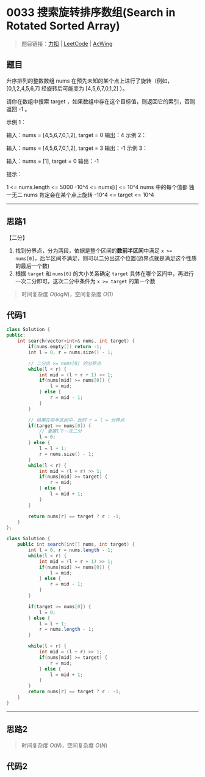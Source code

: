 # 0033 搜索旋转排序数组(Search in Rotated Sorted Array)

> 题目链接：[力扣](https://leetcode-cn.com/problems/search-in-rotated-sorted-array/) | [LeetCode](https://leetcode.com/problems/search-in-rotated-sorted-array/) | [AcWing](3)

## 题目

升序排列的整数数组 nums 在预先未知的某个点上进行了旋转（例如， [0,1,2,4,5,6,7] 经旋转后可能变为 [4,5,6,7,0,1,2] ）。

请你在数组中搜索 target ，如果数组中存在这个目标值，则返回它的索引，否则返回 -1 。

示例 1：

输入：nums = [4,5,6,7,0,1,2], target = 0
输出：4
示例 2：

输入：nums = [4,5,6,7,0,1,2], target = 3
输出：-1
示例 3：

输入：nums = [1], target = 0
输出：-1

提示：

1 <= nums.length <= 5000
-10^4 <= nums[i] <= 10^4
nums 中的每个值都 独一无二
nums 肯定会在某个点上旋转
-10^4 <= target <= 10^4

---

## 思路1

【二分】

1. 找到分界点，分为两段，依据是整个区间的**数前半区间**中满足 `x >= nums[0]`，后半区间不满足，则可以二分出这个位置(边界点就是满足这个性质的最后一个数)
2. 根据 `target` 和 `nums[0]` 的大小关系确定 `target` 具体在哪个区间中，再进行一次二分即可。这次二分中条件为 `x >= target` 的第一个数

> 时间复杂度 $O(logN)$，空间复杂度 $O(1)$

## 代码1

```cpp
class Solution {
public:
    int search(vector<int>& nums, int target) {
        if(nums.empty()) return -1;
        int l = 0, r = nums.size() - 1;

        // 二分出 >= nums[0] 的分界点
        while(l < r) {
            int mid = (l + r + 1) >> 1;
            if(nums[mid] >= nums[0]) {
                l = mid;
            } else {
                r = mid - 1;
            }
        }

        // 结果在前半区间中，此时 r = l = 分界点
        if(target >= nums[0]) {
            // 重置l下一次二分
            l = 0;
        } else {
            l = l + 1;
            r = nums.size() - 1;
        }
        while(l < r) {
            int mid = (l + r) >> 1;
            if(nums[mid] >= target) {
                r = mid;
            } else {
                l = mid + 1;
            }
        }

        return nums[r] == target ? r : -1;
    }
};
```

```java
class Solution {
    public int search(int[] nums, int target) {
        int l = 0, r = nums.length - 1;
        while(l < r) {
            int mid = (l + r + 1) >> 1;
            if(nums[mid] >= nums[0]) {
                l = mid;
            } else {
                r = mid - 1;
            }
        }

        if(target >= nums[0]) {
            l = 0;
        } else {
            l = l + 1;
            r = nums.length - 1;
        }

        while(l < r) {
            int mid = (l + r) >> 1;
            if(nums[mid] >= target) {
                r = mid;
            } else {
                l = mid + 1;
            }
        }
        return nums[r] == target ? r : -1;
    }
}
```

---

## 思路2

> 时间复杂度 $O(N)$，空间复杂度 $O(N)$

## 代码2

```cpp

```
